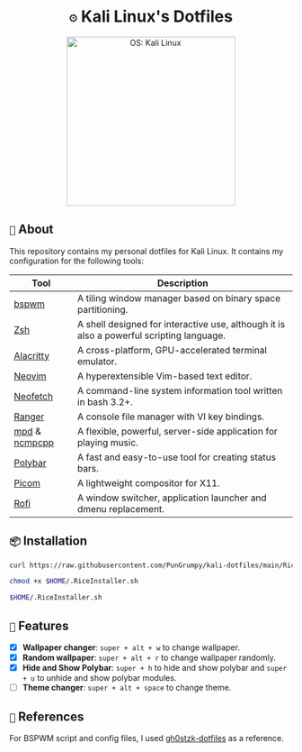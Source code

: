 <h1 align="center"><code>⚙️</code> <strong>Kali Linux's Dotfiles</strong></h1>

<div align="center">
  <img src="./.github/asset/banner.gif" height="300" alt="OS: Kali Linux">
</div>

## `📖` About

This repository contains my personal dotfiles for Kali Linux. It contains my configuration for the following tools:

| Tool                                                                            | Description                                                                              |
| ------------------------------------------------------------------------------- | ---------------------------------------------------------------------------------------- |
| [bspwm](https://github.com/baskerville/bspwm)                                   | A tiling window manager based on binary space partitioning.                              |
| [Zsh](https://www.zsh.org/)                                                     | A shell designed for interactive use, although it is also a powerful scripting language. |
| [Alacritty](https://alacritty.org/)                                             | A cross-platform, GPU-accelerated terminal emulator.                                     |
| [Neovim](https://neovim.io/)                                                    | A hyperextensible Vim-based text editor.                                                 |
| [Neofetch](https://github.com/dylanaraps/neofetch)                              | A command-line system information tool written in bash 3.2+.                             |
| [Ranger](https://github.com/ranger/ranger)                                      | A console file manager with VI key bindings.                                             |
| [mpd](https://www.musicpd.org/) & [ncmpcpp](https://github.com/ncmpcpp/ncmpcpp) | A flexible, powerful, server-side application for playing music.                         |
| [Polybar](https://polybar.github.io/)                                           | A fast and easy-to-use tool for creating status bars.                                    |
| [Picom](https://github.com/yshui/picom)                                         | A lightweight compositor for X11.                                                        |
| [Rofi](https://github.com/davatorium/rofi)                                      | A window switcher, application launcher and dmenu replacement.                           |

## `📦` Installation

```bash
curl https://raw.githubusercontent.com/PunGrumpy/kali-dotfiles/main/RiceInstaller.sh -o $HOME/.RiceInstaller.sh
```

```bash
chmod +x $HOME/.RiceInstaller.sh
```

```bash
$HOME/.RiceInstaller.sh
```

## `🚀` Features

- [x] **Wallpaper changer**: `super + alt + w` to change wallpaper.
- [x] **Random wallpaper**: `super + alt + r` to change wallpaper randomly.
- [x] **Hide and Show Polybar**: `super + h` to hide and show polybar and `super + u` to unhide and show polybar modules.
- [ ] **Theme changer**: `super + alt + space` to change theme.

## `📖` References

For BSPWM script and config files, I used [gh0stzk-dotfiles](https://github.com/gh0stzk/dotfiles) as a reference.
